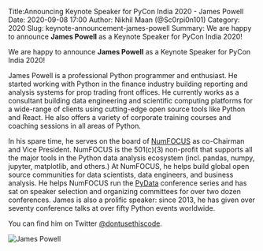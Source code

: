 Title:Announcing Keynote Speaker for PyCon India 2020 - James Powell
Date: 2020-09-08 17:00
Author: Nikhil Maan (@Sc0rpi0n101)
Category: 2020
Slug: keynote-announcement-james-powell
Summary: We are happy to announce **James Powell** as a Keynote Speaker for PyCon India 2020!

We are happy to announce **James Powell** as a Keynote Speaker for PyCon India 2020!

James Powell is a professional Python programmer and enthusiast. He started working with Python in the finance industry building reporting and analysis systems for prop trading front offices. He currently works as a consultant building data engineering and scientific computing platforms for a wide-range of clients using cutting-edge open source tools like Python and React. He also offers a variety of corporate training courses and coaching sessions in all areas of Python.

In his spare time, he serves on the board of [NumFOCUS](https://numfocus.org/) as co-Chairman and Vice President. NumFOCUS is the 501(c)(3) non-profit that supports all the major tools in the Python data analysis ecosystem (incl. pandas, numpy, jupyter, matplotlib, and others.) At NumFOCUS, he helps build global open source communities for data scientists, data engineers, and business analysis. He helps NumFOCUS run the [PyData](https://pydata.org/) conference series and has sat on speaker selection and organizing committees for over two dozen conferences. James is also a prolific speaker: since 2013, he has given over seventy conference talks at over fifty Python events worldwide.


You can find him on Twitter [@dontusethiscode](https://twitter.com/dontusethiscode).

![James Powell](https://in.pycon.org/2020/assets/images/jamespowell.jpg)
